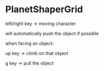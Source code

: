 # PlanetShaperGrid


left/right key -> moving character

will automatically push the object if possible

when facing an object:

up key -> climb on that object

g key -> pull the object
